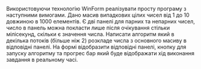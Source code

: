 Використовуючи технологію WinForm реалізувати просту програму з наступними вимогами.
Дано масив випадкових цілих чисел від 1 до 10 довжиною в  1000 елементів.
Є дві панелі для парних та непарних чисел, число в панель можна покласти лише після очікування стільки мілісекунд, скільки є значення числа.
Написати алгоритм який в декілька потоків (більше ніж 2) розкладе числа з основного масиву в відповідні панелі.
На формі відобразити відповідні панелі, кнопку для запуску алгоритму та прогрес бар який буде відображати хід виконання завдання в реальному часі.
